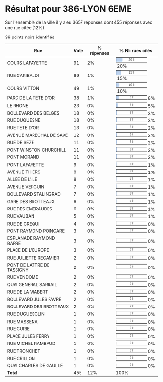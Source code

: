 # Résultat pour 386-LYON 6EME

Sur l'ensemble de la ville il y a eu 3657 réponses dont 455 réponses avec une rue citée (12%)

39 points noirs identifiés

| Rue | Vote | % réponses | % Nb rues cités|
|-----|------|------------|----------------|
| COURS LAFAYETTE | 91 | 2% | <img src="../../img/bar_20.gif" />&nbsp;20%|
| RUE GARIBALDI | 69 | 1% | <img src="../../img/bar_15.gif" />&nbsp;15%|
| COURS VITTON | 49 | 1% | <img src="../../img/bar_10.gif" />&nbsp;10%|
| PARC DE LA TETE D'OR | 38 | 1% | <img src="../../img/bar_8.gif" />&nbsp;8%|
| LE RHONE | 23 | 0% | <img src="../../img/bar_5.gif" />&nbsp;5%|
| BOULEVARD DES BELGES | 18 | 0% | <img src="../../img/bar_3.gif" />&nbsp;3%|
| RUE DUQUESNE | 18 | 0% | <img src="../../img/bar_3.gif" />&nbsp;3%|
| RUE TETE D'OR | 13 | 0% | <img src="../../img/bar_2.gif" />&nbsp;2%|
| AVENUE MARECHAL DE SAXE | 12 | 0% | <img src="../../img/bar_2.gif" />&nbsp;2%|
| RUE DE SEZE | 11 | 0% | <img src="../../img/bar_2.gif" />&nbsp;2%|
| PONT WINSTON CHURCHILL | 11 | 0% | <img src="../../img/bar_2.gif" />&nbsp;2%|
| PONT MORAND | 11 | 0% | <img src="../../img/bar_2.gif" />&nbsp;2%|
| PONT LAFAYETTE | 9 | 0% | <img src="../../img/bar_1.gif" />&nbsp;1%|
| AVENUE THIERS | 8 | 0% | <img src="../../img/bar_1.gif" />&nbsp;1%|
| ALLEE DE L'ILE | 8 | 0% | <img src="../../img/bar_1.gif" />&nbsp;1%|
| AVENUE VERGUIN | 7 | 0% | <img src="../../img/bar_1.gif" />&nbsp;1%|
| BOULEVARD STALINGRAD | 7 | 0% | <img src="../../img/bar_1.gif" />&nbsp;1%|
| GARE DES BROTTEAUX | 6 | 0% | <img src="../../img/bar_1.gif" />&nbsp;1%|
| RUE DES EMERAUDES | 6 | 0% | <img src="../../img/bar_1.gif" />&nbsp;1%|
| RUE VAUBAN | 5 | 0% | <img src="../../img/bar_1.gif" />&nbsp;1%|
| RUE DE CREQUI | 4 | 0% | <img src="../../img/bar_0.gif" />&nbsp;0%|
| PONT RAYMOND POINCARE | 3 | 0% | <img src="../../img/bar_0.gif" />&nbsp;0%|
| ESPLANADE RAYMOND BARRE | 3 | 0% | <img src="../../img/bar_0.gif" />&nbsp;0%|
| PLACE DE L'EUROPE | 3 | 0% | <img src="../../img/bar_0.gif" />&nbsp;0%|
| RUE JULIETTE RECAMIER | 2 | 0% | <img src="../../img/bar_0.gif" />&nbsp;0%|
| PONT DE LATTRE DE TASSIGNY | 2 | 0% | <img src="../../img/bar_0.gif" />&nbsp;0%|
| RUE VENDOME | 2 | 0% | <img src="../../img/bar_0.gif" />&nbsp;0%|
| QUAI GENERAL SARRAIL | 2 | 0% | <img src="../../img/bar_0.gif" />&nbsp;0%|
| RUE DE LA VIABERT | 2 | 0% | <img src="../../img/bar_0.gif" />&nbsp;0%|
| BOULEVARD JULES FAVRE | 2 | 0% | <img src="../../img/bar_0.gif" />&nbsp;0%|
| BOULEVARD DES BROTTEAUX | 2 | 0% | <img src="../../img/bar_0.gif" />&nbsp;0%|
| RUE DUGUESCLIN | 1 | 0% | <img src="../../img/bar_0.gif" />&nbsp;0%|
| RUE MASSENA | 1 | 0% | <img src="../../img/bar_0.gif" />&nbsp;0%|
| RUE CURIE | 1 | 0% | <img src="../../img/bar_0.gif" />&nbsp;0%|
| PLACE JULES FERRY | 1 | 0% | <img src="../../img/bar_0.gif" />&nbsp;0%|
| RUE MICHEL RAMBAUD | 1 | 0% | <img src="../../img/bar_0.gif" />&nbsp;0%|
| RUE TRONCHET | 1 | 0% | <img src="../../img/bar_0.gif" />&nbsp;0%|
| RUE CRILLON | 1 | 0% | <img src="../../img/bar_0.gif" />&nbsp;0%|
| QUAI CHARLES DE GAULLE | 1 | 0% | <img src="../../img/bar_0.gif" />&nbsp;0%|
| **Total** | 455 | 12% | 100%|
